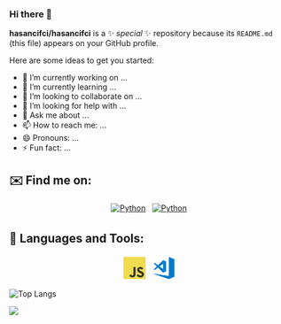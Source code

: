 
### Hi there 👋


**hasancifci/hasancifci** is a ✨ _special_ ✨ repository because its `README.md` (this file) appears on your GitHub profile.

Here are some ideas to get you started:

- 🔭 I’m currently working on ...
- 🌱 I’m currently learning ...
- 👯 I’m looking to collaborate on ...
- 🤔 I’m looking for help with ...
- 💬 Ask me about ...
- 📫 How to reach me: ...
- 😄 Pronouns: ...
- ⚡ Fun fact: ...

## ✉️ Find me on:


<p align="center">
 <a href="https://linkedin.com/in/hasanc" target="_blank" rel="noopener noreferrer"> <img src="https://user-images.githubusercontent.com/36739258/123174768-56fd9700-d489-11eb-902b-412bceff4a96.png" alt="Python" height="40" style="vertical-align:top; margin:4px"></a>
 <a href="mailto:hhasancifci@gmail.com"> <img src="https://user-images.githubusercontent.com/36739258/123174528-eeaeb580-d488-11eb-9b2f-d24e19eade61.png" alt="Python" height="40" style="vertical-align:top; margin:4px"></a>
</p>

## 🧰 Languages and Tools:
<p align="center">
<img src="https://raw.githubusercontent.com/github/explore/80688e429a7d4ef2fca1e82350fe8e3517d3494d/topics/javascript/javascript.png" alt="Javascript" height="40" style="vertical-align:top; margin:4px">
<img src="https://raw.githubusercontent.com/github/explore/80688e429a7d4ef2fca1e82350fe8e3517d3494d/topics/visual-studio-code/visual-studio-code.png" alt="VS Code" height="40" style="vertical-align:top; margin:4px">
</p>

![Top Langs](https://github-readme-stats.vercel.app/api/top-langs/?username=hasancifci&theme=tokyonight)

<img src="https://github-readme-stats.vercel.app/api?username=hasancifci&&show_icons=true&title_color=ffffff&icon_color=bb2acf&text_color=daf7dc&bg_color=151515">

